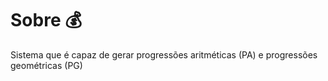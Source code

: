 # Sobre 💰
 Sistema que é capaz de gerar progressões aritméticas (PA) e progressões geométricas (PG)

